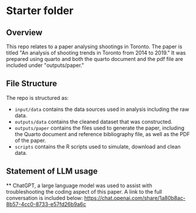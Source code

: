 # Starter folder

## Overview

This repo relates to a paper analysing shootings in Toronto. The paper is titled "An analysis of shooting trends in Toronto from 2014 to 2019." It was prepared using quarto and both the quarto document and the pdf file are included under "outputs/paper."


## File Structure

The repo is structured as:

-   `input/data` contains the data sources used in analysis including the raw data.
-   `outputs/data` contains the cleaned dataset that was constructed.
-   `outputs/paper` contains the files used to generate the paper, including the Quarto document and reference bibliography file, as well as the PDF of the paper. 
-   `scripts` contains the R scripts used to simulate, download and clean data.

## Statement of LLM usage

** ChatGPT, a large language model was used to assist with troubleshooting the coding aspect of this paper. A link to the full conversation is included below:
https://chat.openai.com/share/1a80b8ac-8b57-4cc0-8733-e57fd26b9a6c